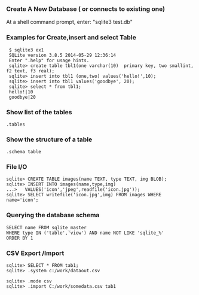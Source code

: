 ### Create A New Database ( or connects to existing one)
 At a shell command prompt, enter: "sqlite3 test.db"

### Examples for Create,insert and select Table
     $ sqlite3 ex1 
     SQLite version 3.8.5 2014-05-29 12:36:14 
     Enter ".help" for usage hints. 
     sqlite> create table tbl1(one varchar(10)  primary key, two smallint, f2 text, f3 real); 
     sqlite> insert into tbl1 (one,two) values('hello!',10); 
     sqlite> insert into tbl1 values('goodbye', 20); 
     sqlite> select * from tbl1; 
     hello!|10 
     goodbye|20 
### Show list of the tables
    .tables
### Show the structure of a table
    .schema table
### File I/O
    sqlite> CREATE TABLE images(name TEXT, type TEXT, img BLOB); 
    sqlite> INSERT INTO images(name,type,img) 
    ...>   VALUES('icon','jpeg',readfile('icon.jpg')); 
    sqlite> SELECT writefile('icon.jpg',img) FROM images WHERE name='icon'; 
### Querying the database schema
    SELECT name FROM sqlite_master 
    WHERE type IN ('table','view') AND name NOT LIKE 'sqlite_%'
    ORDER BY 1
### CSV Export /Import
    sqlite> SELECT * FROM tab1;
    sqlite> .system c:/work/dataout.csv 
    
    sqlite> .mode csv
    sqlite> .import C:/work/somedata.csv tab1

